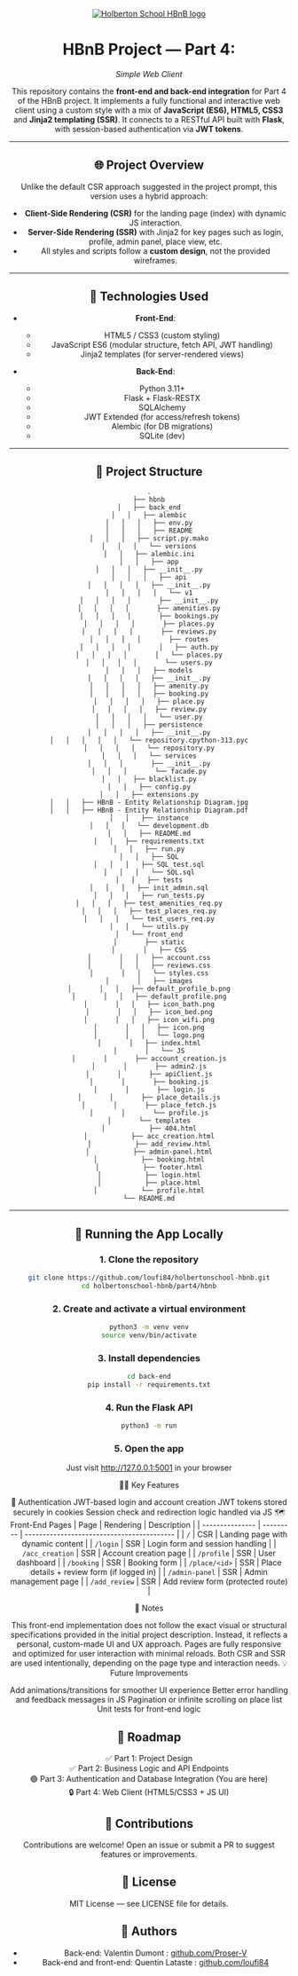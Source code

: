 <p align="center">
  <a href="https://hbnb.fly.dev/">
    <img src="https://s3.amazonaws.com/intranet-projects-files/holbertonschool-higher-level_programming+/263/HBTN-hbnb-Final.png" alt="Holberton School HBnB logo">
  </a>
</p>
<center>
<h1>HBnB Project — Part 4:</h1>
<em>Simple Web Client</em>

This repository contains the **front-end and back-end integration** for Part 4 of the HBnB project. It implements a fully functional and interactive web client using a custom style with a mix of **JavaScript (ES6), HTML5, CSS3** and **Jinja2 templating (SSR)**. It connects to a RESTful API built with **Flask**, with session-based authentication via **JWT tokens**.

---

## 🌐 Project Overview

Unlike the default CSR approach suggested in the project prompt, this version uses a hybrid approach:

- **Client-Side Rendering (CSR)** for the landing page (index) with dynamic JS interaction.
- **Server-Side Rendering (SSR)** with Jinja2 for key pages such as login, profile, admin panel, place view, etc.
- All styles and scripts follow a **custom design**, not the provided wireframes.

---

## 🧰 Technologies Used

- **Front-End**:
  - HTML5 / CSS3 (custom styling)
  - JavaScript ES6 (modular structure, fetch API, JWT handling)
  - Jinja2 templates (for server-rendered views)

- **Back-End**:
  - Python 3.11+
  - Flask + Flask-RESTX
  - SQLAlchemy
  - JWT Extended (for access/refresh tokens)
  - Alembic (for DB migrations)
  - SQLite (dev)

---

## 📁 Project Structure

```
.
├── hbnb
│   ├── back_end
│   │   ├── alembic
│   │   │   ├── env.py
│   │   │   ├── README
│   │   │   ├── script.py.mako
│   │   │   └── versions
│   │   ├── alembic.ini
│   │   ├── app
│   │   │   ├── __init__.py
│   │   │   ├── api
│   │   │   │   ├── __init__.py
│   │   │   │   └── v1
│   │   │   │       ├── __init__.py
│   │   │   │       ├── amenities.py
│   │   │   │       ├── bookings.py
│   │   │   │       ├── places.py
│   │   │   │       ├── reviews.py
│   │   │   │       ├── routes
│   │   │   │       │   ├── auth.py
│   │   │   │       │   └── places.py
│   │   │   │       └── users.py
│   │   │   ├── models
│   │   │   │   ├── __init__.py
│   │   │   │   ├── amenity.py
│   │   │   │   ├── booking.py
│   │   │   │   ├── place.py
│   │   │   │   ├── review.py
│   │   │   │   └── user.py
│   │   │   ├── persistence
│   │   │   │   ├── __init__.py
│   │   │   │   │   └── repository.cpython-313.pyc
│   │   │   │   └── repository.py
│   │   │   └── services
│   │   │       ├── __init__.py
│   │   │       └── facade.py
│   │   ├── blacklist.py
│   │   ├── config.py
│   │   ├── extensions.py
│   │   ├── HBnB - Entity Relationship Diagram.jpg
│   │   ├── HBnB - Entity Relationship Diagram.pdf
│   │   ├── instance
│   │   │   └── development.db
│   │   ├── README.md
│   │   ├── requirements.txt
│   │   ├── run.py
│   │   ├── SQL
│   │   │   ├── SQL_test.sql
│   │   │   └── SQL.sql
│   │   ├── tests
│   │   │   ├── init_admin.sql
│   │   │   ├── run_tests.py
│   │   │   ├── test_amenities_req.py
│   │   │   ├── test_places_req.py
│   │   │   └── test_users_req.py
│   │   └── utils.py
│   └── front_end
│       ├── static
│       │   ├── CSS
│       │   │   ├── account.css
│       │   │   ├── reviews.css
│       │   │   └── styles.css
│       │   ├── images
│       │   │   ├── default_profile_b.png
│       │   │   ├── default_profile.png
│       │   │   ├── icon_bath.png
│       │   │   ├── icon_bed.png
│       │   │   ├── icon_wifi.png
│       │   │   ├── icon.png
│       │   │   └── logo.png
│       │   ├── index.html
│       │   └── JS
│       │       ├── account_creation.js
│       │       ├── admin2.js
│       │       ├── apiClient.js
│       │       ├── booking.js
│       │       ├── login.js
│       │       ├── place_details.js
│       │       ├── place_fetch.js
│       │       └── profile.js
│       └── templates
│           ├── 404.html
│           ├── acc_creation.html
│           ├── add_review.html
│           ├── admin-panel.html
│           ├── booking.html
│           ├── footer.html
│           ├── login.html
│           ├── place.html
│           └── profile.html
└── README.md
```

---

## 🚀 Running the App Locally

### 1. Clone the repository
```bash
git clone https://github.com/loufi84/holbertonschool-hbnb.git
cd holbertonschool-hbnb/part4/hbnb
```

### 2. Create and activate a virtual environment
```bash
python3 -m venv venv
source venv/bin/activate
```

### 3. Install dependencies
```bash
cd back-end
pip install -r requirements.txt
```

### 4. Run the Flask API
```bash
python3 -m run
```

### 5. Open the app
Just visit http://127.0.0.1:5001 in your browser

🧑‍💻 Key Features

🔐 Authentication
JWT-based login and account creation
JWT tokens stored securely in cookies
Session check and redirection logic handled via JS
🗺️ Front-End Pages
| Page            | Rendering | Description                                |
| --------------- | --------- | ------------------------------------------ |
| `/`             | CSR       | Landing page with dynamic content          |
| `/login`        | SSR       | Login form and session handling            |
| `/acc_creation` | SSR       | Account creation page                      |
| `/profile`      | SSR       | User dashboard                             |
| `/booking`      | SSR       | Booking form                               |
| `/place/<id>`   | SSR       | Place details + review form (if logged in) |
| `/admin-panel`  | SSR       | Admin management page                      |
| `/add_review`   | SSR       | Add review form (protected route)          |


📝 Notes

This front-end implementation does not follow the exact visual or structural specifications provided in the initial project description. Instead, it reflects a personal, custom-made UI and UX approach.
Pages are fully responsive and optimized for user interaction with minimal reloads.
Both CSR and SSR are used intentionally, depending on the page type and interaction needs.
💡 Future Improvements

Add animations/transitions for smoother UI experience
Better error handling and feedback messages in JS
Pagination or infinite scrolling on place list
Unit tests for front-end logic

## 🚧 Roadmap

✅ Part 1: Project Design  
✅ Part 2: Business Logic and API Endpoints  
🟢 Part 3: Authentication and Database Integration (You are here)  
🔒 Part 4: Web Client (HTML5/CSS3 + JS UI)  

## 🤝 Contributions

Contributions are welcome! Open an issue or submit a PR to suggest features or improvements.

## 📄 License

MIT License — see LICENSE file for details.

## 🤝 Authors

+ Back-end: Valentin Dumont : [github.com/Proser-V](https://github.com/Proser-V)
+ Back-end and front-end: Quentin Lataste : [github.com/loufi84](https://github.com/loufi84)
